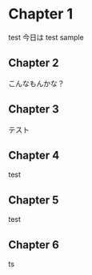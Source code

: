 # Chapter 1

test
今日は
test
sample

## Chapter 2

こんなもんかな？

## Chapter 3

テスト

## Chapter 4

test

## Chapter 5

test

## Chapter 6

ts
